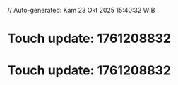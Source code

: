 // Auto-generated: Kam 23 Okt 2025 15:40:32 WIB

# Touch update: 1761208832

# Touch update: 1761208832
